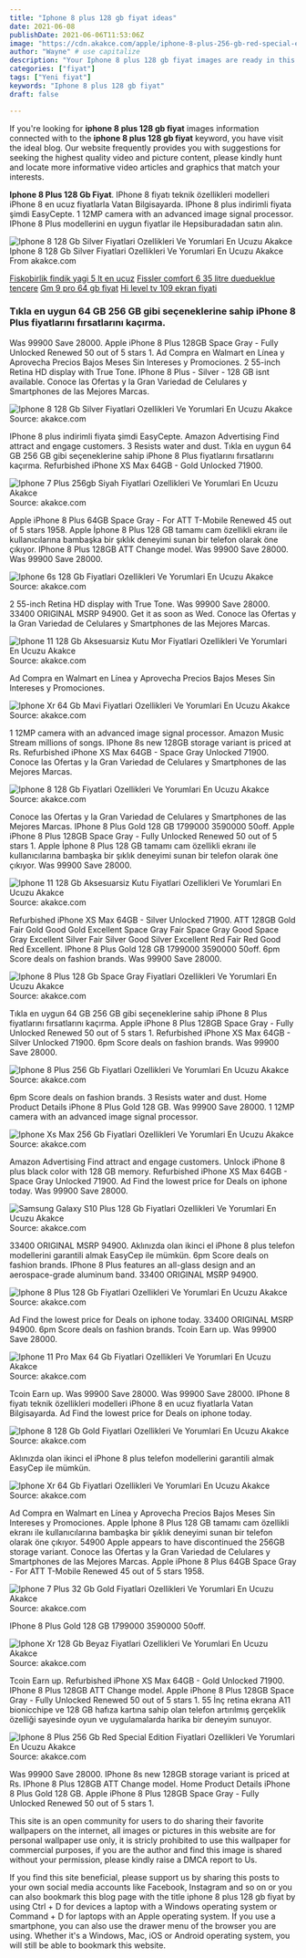 ```yaml
---
title: "Iphone 8 plus 128 gb fiyat ideas"
date: 2021-06-08
publishDate: 2021-06-06T11:53:06Z
image: "https://cdn.akakce.com/apple/iphone-8-plus-256-gb-red-special-edition-z.jpg"
author: "Wayne" # use capitalize
description: "Your Iphone 8 plus 128 gb fiyat images are ready in this website. Iphone 8 plus 128 gb fiyat are a topic that is being searched for and liked by netizens now. You can Find and Download the Iphone 8 plus 128 gb fiyat files here. Get all royalty-free photos and vectors."
categories: ["fiyat"]
tags: ["Yeni fiyat"]
keywords: "Iphone 8 plus 128 gb fiyat"
draft: false

---
```


If you're looking for **iphone 8 plus 128 gb fiyat** images information connected with to the **iphone 8 plus 128 gb fiyat** keyword, you have visit the ideal  blog.  Our website frequently  provides you with  suggestions  for seeking  the highest  quality video and picture  content, please kindly hunt and locate more informative video articles and graphics  that match your interests.

**Iphone 8 Plus 128 Gb Fiyat**. IPhone 8 fiyatı teknik özellikleri modelleri iPhone 8 en ucuz fiyatlarla Vatan Bilgisayarda. IPhone 8 plus indirimli fiyata şimdi EasyCepte. 1 12MP camera with an advanced image signal processor. IPhone 8 Plus modellerini en uygun fiyatlar ile Hepsiburadadan satın alın.

![Iphone 8 128 Gb Silver Fiyatlari Ozellikleri Ve Yorumlari En Ucuzu Akakce](https://cdn.akakce.com/apple/iphone-8-128-gb-silver-z.jpg "Iphone 8 128 Gb Silver Fiyatlari Ozellikleri Ve Yorumlari En Ucuzu Akakce")
Iphone 8 128 Gb Silver Fiyatlari Ozellikleri Ve Yorumlari En Ucuzu Akakce From akakce.com

[Fiskobirlik findik yagi 5 lt en ucuz](/fiskobirlik-findik-yagi-5-lt-en-ucuz/)
[Fissler comfort 6 35 litre duedueklue tencere](/fissler-comfort-6-35-litre-duedueklue-tencere/)
[Gm 9 pro 64 gb fiyat](/gm-9-pro-64-gb-fiyat/)
[Hi level tv 109 ekran fiyati](/hi-level-tv-109-ekran-fiyati/)



### Tıkla en uygun 64 GB 256 GB gibi seçeneklerine sahip iPhone 8 Plus fiyatlarını fırsatlarını kaçırma.

Was 99900 Save 28000. Apple iPhone 8 Plus 128GB Space Gray - Fully Unlocked Renewed 50 out of 5 stars 1. Ad Compra en Walmart en Línea y Aprovecha Precios Bajos Meses Sin Intereses y Promociones. 2 55-inch Retina HD display with True Tone. IPhone 8 Plus - Silver - 128 GB isnt available. Conoce las Ofertas y la Gran Variedad de Celulares y Smartphones de las Mejores Marcas.


![Iphone 8 128 Gb Silver Fiyatlari Ozellikleri Ve Yorumlari En Ucuzu Akakce](https://cdn.akakce.com/apple/iphone-8-128-gb-silver-z.jpg "Iphone 8 128 Gb Silver Fiyatlari Ozellikleri Ve Yorumlari En Ucuzu Akakce")
Source: akakce.com

IPhone 8 plus indirimli fiyata şimdi EasyCepte. Amazon Advertising Find attract and engage customers. 3 Resists water and dust. Tıkla en uygun 64 GB 256 GB gibi seçeneklerine sahip iPhone 8 Plus fiyatlarını fırsatlarını kaçırma. Refurbished iPhone XS Max 64GB - Gold Unlocked 71900.

![Iphone 7 Plus 256gb Siyah Fiyatlari Ozellikleri Ve Yorumlari En Ucuzu Akakce](https://cdn.akakce.com/apple/apple-iphone-7-plus-256gb-siyah-z.jpg "Iphone 7 Plus 256gb Siyah Fiyatlari Ozellikleri Ve Yorumlari En Ucuzu Akakce")
Source: akakce.com

Apple iPhone 8 Plus 64GB Space Gray - For ATT T-Mobile Renewed 45 out of 5 stars 1958. Apple İphone 8 Plus 128 GB tamamı cam özellikli ekranı ile kullanıcılarına bambaşka bir şıklık deneyimi sunan bir telefon olarak öne çıkıyor. IPhone 8 Plus 128GB ATT Change model. Was 99900 Save 28000. Was 99900 Save 28000.

![Iphone 6s 128 Gb Fiyatlari Ozellikleri Ve Yorumlari En Ucuzu Akakce](https://cdn.akakce.com/apple/iphone-6s-128-gb-z.jpg "Iphone 6s 128 Gb Fiyatlari Ozellikleri Ve Yorumlari En Ucuzu Akakce")
Source: akakce.com

2 55-inch Retina HD display with True Tone. Was 99900 Save 28000. 33400 ORIGINAL MSRP 94900. Get it as soon as Wed. Conoce las Ofertas y la Gran Variedad de Celulares y Smartphones de las Mejores Marcas.

![Iphone 11 128 Gb Aksesuarsiz Kutu Mor Fiyatlari Ozellikleri Ve Yorumlari En Ucuzu Akakce](https://cdn.akakce.com/apple/iphone-11-128-gb-aksesuarsiz-kutu-mor-z.jpg "Iphone 11 128 Gb Aksesuarsiz Kutu Mor Fiyatlari Ozellikleri Ve Yorumlari En Ucuzu Akakce")
Source: akakce.com

Ad Compra en Walmart en Línea y Aprovecha Precios Bajos Meses Sin Intereses y Promociones. 

![Iphone Xr 64 Gb Mavi Fiyatlari Ozellikleri Ve Yorumlari En Ucuzu Akakce](https://cdn.akakce.com/apple/iphone-xr-64-gb-mavi-z.jpg "Iphone Xr 64 Gb Mavi Fiyatlari Ozellikleri Ve Yorumlari En Ucuzu Akakce")
Source: akakce.com

1 12MP camera with an advanced image signal processor. Amazon Music Stream millions of songs. IPhone 8s new 128GB storage variant is priced at Rs. Refurbished iPhone XS Max 64GB - Space Gray Unlocked 71900. Conoce las Ofertas y la Gran Variedad de Celulares y Smartphones de las Mejores Marcas.

![Iphone 8 128 Gb Fiyatlari Ozellikleri Ve Yorumlari En Ucuzu Akakce](https://cdn.akakce.com/apple/iphone-8-128-gb-z.jpg "Iphone 8 128 Gb Fiyatlari Ozellikleri Ve Yorumlari En Ucuzu Akakce")
Source: akakce.com

Conoce las Ofertas y la Gran Variedad de Celulares y Smartphones de las Mejores Marcas. IPhone 8 Plus Gold 128 GB 1799000 3590000 50off. Apple iPhone 8 Plus 128GB Space Gray - Fully Unlocked Renewed 50 out of 5 stars 1. Apple İphone 8 Plus 128 GB tamamı cam özellikli ekranı ile kullanıcılarına bambaşka bir şıklık deneyimi sunan bir telefon olarak öne çıkıyor. Was 99900 Save 28000.

![Iphone 11 128 Gb Aksesuarsiz Kutu Fiyatlari Ozellikleri Ve Yorumlari En Ucuzu Akakce](https://cdn.akakce.com/apple/iphone-11-128-gb-aksesuarsiz-kutu-z.jpg "Iphone 11 128 Gb Aksesuarsiz Kutu Fiyatlari Ozellikleri Ve Yorumlari En Ucuzu Akakce")
Source: akakce.com

Refurbished iPhone XS Max 64GB - Silver Unlocked 71900. ATT 128GB Gold Fair Gold Good Gold Excellent Space Gray Fair Space Gray Good Space Gray Excellent Silver Fair Silver Good Silver Excellent Red Fair Red Good Red Excellent. IPhone 8 Plus Gold 128 GB 1799000 3590000 50off. 6pm Score deals on fashion brands. Was 99900 Save 28000.

![Iphone 8 Plus 128 Gb Space Gray Fiyatlari Ozellikleri Ve Yorumlari En Ucuzu Akakce](https://cdn.akakce.com/apple/iphone-8-plus-128-gb-space-gray-z.jpg "Iphone 8 Plus 128 Gb Space Gray Fiyatlari Ozellikleri Ve Yorumlari En Ucuzu Akakce")
Source: akakce.com

Tıkla en uygun 64 GB 256 GB gibi seçeneklerine sahip iPhone 8 Plus fiyatlarını fırsatlarını kaçırma. Apple iPhone 8 Plus 128GB Space Gray - Fully Unlocked Renewed 50 out of 5 stars 1. Refurbished iPhone XS Max 64GB - Silver Unlocked 71900. 6pm Score deals on fashion brands. Was 99900 Save 28000.

![Iphone 8 Plus 256 Gb Fiyatlari Ozellikleri Ve Yorumlari En Ucuzu Akakce](https://iis-akakce.akamaized.net/p.z?%2F%2Fproductimages%2Ehepsiburada%2Enet%2Fs%2F31%2F600%2F10352776282162%2Ejpg "Iphone 8 Plus 256 Gb Fiyatlari Ozellikleri Ve Yorumlari En Ucuzu Akakce")
Source: akakce.com

6pm Score deals on fashion brands. 3 Resists water and dust. Home Product Details iPhone 8 Plus Gold 128 GB. Was 99900 Save 28000. 1 12MP camera with an advanced image signal processor.

![Iphone Xs Max 256 Gb Fiyatlari Ozellikleri Ve Yorumlari En Ucuzu Akakce](https://cdn.akakce.com/apple/iphone-xs-max-256-gb-z.jpg "Iphone Xs Max 256 Gb Fiyatlari Ozellikleri Ve Yorumlari En Ucuzu Akakce")
Source: akakce.com

Amazon Advertising Find attract and engage customers. Unlock iPhone 8 plus black color with 128 GB memory. Refurbished iPhone XS Max 64GB - Space Gray Unlocked 71900. Ad Find the lowest price for Deals on iphone today. Was 99900 Save 28000.

![Samsung Galaxy S10 Plus 128 Gb Fiyatlari Ozellikleri Ve Yorumlari En Ucuzu Akakce](https://cdn.akakce.com/samsung/samsung-galaxy-s10-plus-128-gb-z.jpg "Samsung Galaxy S10 Plus 128 Gb Fiyatlari Ozellikleri Ve Yorumlari En Ucuzu Akakce")
Source: akakce.com

33400 ORIGINAL MSRP 94900. Aklınızda olan ikinci el iPhone 8 plus telefon modellerini garantili almak EasyCep ile mümkün. 6pm Score deals on fashion brands. IPhone 8 Plus features an all-glass design and an aerospace-grade aluminum band. 33400 ORIGINAL MSRP 94900.

![Iphone 8 Plus 128 Gb Fiyatlari Ozellikleri Ve Yorumlari En Ucuzu Akakce](https://cdn.akakce.com/apple/iphone-8-plus-128-gb-z.jpg "Iphone 8 Plus 128 Gb Fiyatlari Ozellikleri Ve Yorumlari En Ucuzu Akakce")
Source: akakce.com

Ad Find the lowest price for Deals on iphone today. 33400 ORIGINAL MSRP 94900. 6pm Score deals on fashion brands. Tcoin Earn up. Was 99900 Save 28000.

![Iphone 11 Pro Max 64 Gb Fiyatlari Ozellikleri Ve Yorumlari En Ucuzu Akakce](https://cdn.akakce.com/apple/iphone-11-pro-max-64-gb-z.jpg "Iphone 11 Pro Max 64 Gb Fiyatlari Ozellikleri Ve Yorumlari En Ucuzu Akakce")
Source: akakce.com

Tcoin Earn up. Was 99900 Save 28000. Was 99900 Save 28000. IPhone 8 fiyatı teknik özellikleri modelleri iPhone 8 en ucuz fiyatlarla Vatan Bilgisayarda. Ad Find the lowest price for Deals on iphone today.

![Iphone 8 128 Gb Gold Fiyatlari Ozellikleri Ve Yorumlari En Ucuzu Akakce](https://iis-akakce.akamaized.net/p.z?%2F%2Fproductimages%2Ehepsiburada%2Enet%2Fs%2F31%2F600%2F10352775495730%2Ejpg "Iphone 8 128 Gb Gold Fiyatlari Ozellikleri Ve Yorumlari En Ucuzu Akakce")
Source: akakce.com

Aklınızda olan ikinci el iPhone 8 plus telefon modellerini garantili almak EasyCep ile mümkün. 

![Iphone Xr 64 Gb Fiyatlari Ozellikleri Ve Yorumlari En Ucuzu Akakce](https://cdn.akakce.com/apple/iphone-xr-64-gb-z.jpg "Iphone Xr 64 Gb Fiyatlari Ozellikleri Ve Yorumlari En Ucuzu Akakce")
Source: akakce.com

Ad Compra en Walmart en Línea y Aprovecha Precios Bajos Meses Sin Intereses y Promociones. Apple İphone 8 Plus 128 GB tamamı cam özellikli ekranı ile kullanıcılarına bambaşka bir şıklık deneyimi sunan bir telefon olarak öne çıkıyor. 54900 Apple appears to have discontinued the 256GB storage variant. Conoce las Ofertas y la Gran Variedad de Celulares y Smartphones de las Mejores Marcas. Apple iPhone 8 Plus 64GB Space Gray - For ATT T-Mobile Renewed 45 out of 5 stars 1958.

![Iphone 7 Plus 32 Gb Gold Fiyatlari Ozellikleri Ve Yorumlari En Ucuzu Akakce](https://cdn.akakce.com/apple/iphone-7-plus-32-gb-gold-z.jpg "Iphone 7 Plus 32 Gb Gold Fiyatlari Ozellikleri Ve Yorumlari En Ucuzu Akakce")
Source: akakce.com

IPhone 8 Plus Gold 128 GB 1799000 3590000 50off. 

![Iphone Xr 128 Gb Beyaz Fiyatlari Ozellikleri Ve Yorumlari En Ucuzu Akakce](https://cdn.akakce.com/apple/iphone-xr-128-gb-beyaz-z.jpg "Iphone Xr 128 Gb Beyaz Fiyatlari Ozellikleri Ve Yorumlari En Ucuzu Akakce")
Source: akakce.com

Tcoin Earn up. Refurbished iPhone XS Max 64GB - Gold Unlocked 71900. IPhone 8 Plus 128GB ATT Change model. Apple iPhone 8 Plus 128GB Space Gray - Fully Unlocked Renewed 50 out of 5 stars 1. 55 İnç retina ekrana A11 bionicchipe ve 128 GB hafıza kartına sahip olan telefon artırılmış gerçeklik özelliği sayesinde oyun ve uygulamalarda harika bir deneyim sunuyor.

![Iphone 8 Plus 256 Gb Red Special Edition Fiyatlari Ozellikleri Ve Yorumlari En Ucuzu Akakce](https://cdn.akakce.com/apple/iphone-8-plus-256-gb-red-special-edition-z.jpg "Iphone 8 Plus 256 Gb Red Special Edition Fiyatlari Ozellikleri Ve Yorumlari En Ucuzu Akakce")
Source: akakce.com

Was 99900 Save 28000. IPhone 8s new 128GB storage variant is priced at Rs. IPhone 8 Plus 128GB ATT Change model. Home Product Details iPhone 8 Plus Gold 128 GB. Apple iPhone 8 Plus 128GB Space Gray - Fully Unlocked Renewed 50 out of 5 stars 1.

This site is an open community for users to do sharing their favorite wallpapers on the internet, all images or pictures in this website are for personal wallpaper use only, it is stricly prohibited to use this wallpaper for commercial purposes, if you are the author and find this image is shared without your permission, please kindly raise a DMCA report to Us.

If you find this site beneficial, please support us by sharing this posts to your own social media accounts like Facebook, Instagram and so on or you can also bookmark this blog page with the title iphone 8 plus 128 gb fiyat by using Ctrl + D for devices a laptop with a Windows operating system or Command + D for laptops with an Apple operating system. If you use a smartphone, you can also use the drawer menu of the browser you are using. Whether it's a Windows, Mac, iOS or Android operating system, you will still be able to bookmark this website.
